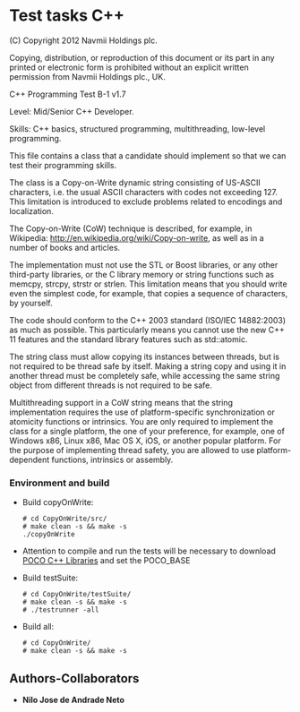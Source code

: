 # Test tasks C++ 
  
(C) Copyright 2012 Navmii Holdings plc.

Copying, distribution, or reproduction of this document or its part in any printed or electronic form is prohibited without an explicit written permission from Navmii Holdings plc., UK.

C++ Programming Test B-1 v1.7

Level: Mid/Senior C++ Developer.

Skills: C++ basics, structured programming, multithreading, low-level programming.

This file contains a class that a candidate should implement so that we can test their programming skills.

The class is a Copy-on-Write dynamic string consisting of US-ASCII characters, i.e. the usual ASCII characters with codes not exceeding 127. This limitation is introduced to exclude problems related to encodings and localization.

The Copy-on-Write (CoW) technique is described, for example, in Wikipedia: http://en.wikipedia.org/wiki/Copy-on-write, as well as in a number of books and articles.

The implementation must not use the STL or Boost libraries, or any other third-party libraries, or the C library memory or string functions such as memcpy, strcpy, strstr or strlen. This limitation means that you should write even the simplest code, for example, that copies a sequence of characters, by yourself.

The code should conform to the C++ 2003 standard (ISO/IEC 14882:2003) as much as possible. This particularly means you cannot use the new C++ 11 features and the standard library features such as std::atomic.

The string class must allow copying its instances between threads, but is not required to be thread safe by itself. Making a string copy and using it in another thread must be completely safe, while accessing the same string object from different threads is not required to be safe.

Multithreading support in a CoW string means that the string implementation requires the use of platform-specific synchronization or atomicity functions or intrinsics. You are only required to implement the class for a single platform, the one of your preference, for example, one of Windows x86, Linux x86, Mac OS X, iOS, or another popular platform. For the purpose of implementing thread safety, you are allowed to use platform-dependent functions, intrinsics or assembly.


### Environment and build

*  Build copyOnWrite:

    ```
    # cd CopyOnWrite/src/
    # make clean -s && make -s
    ./copyOnWrite

    ```

*  Attention to compile and run the tests will be necessary to download [POCO C++ Libraries](https://pocoproject.org/download.html)
and set the POCO_BASE
*  Build testSuite:

    ```
    # cd CopyOnWrite/testSuite/
    # make clean -s && make -s
    # ./testrunner -all

    ```

*  Build all:

    ```
    # cd CopyOnWrite/
    # make clean -s && make -s

    ```

## Authors-Collaborators

* **Nilo Jose de Andrade Neto**
